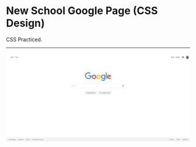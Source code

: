 # New School Google Page (CSS Design)
CSS Practiced.

---
![Index Page](/CSS/CSS-hw3/index.png "Code with errors")